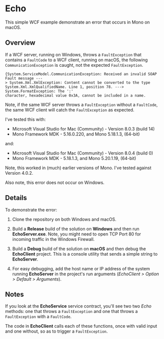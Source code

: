# Echo
This simple WCF example demonstrate an error that occurs in Mono on macOS. 

## Overview

If a WCF server, running on Windows, throws a `FaultException` that contains a `FaultCode` to a WCF client, running on macOS, the following `CommunicationException` is caught, not the expected `FaultException`.

```
{System.ServiceModel.CommunicationException: Received an invalid SOAP Fault message ---
> System.Xml.XmlException: Content cannot be converted to the type
System.Xml.XmlQualifiedName. Line 1, position 78. ---> System.FormatException: The ':'
character, hexadecimal value 0x3A, cannot be included in a name.
```
Note, if the same WCF server throws a `FaultException` without a `FaultCode`, the same WCF client will catch the `FaultException` as expected.

I've tested this with:

- Microsoft Visual Studio for Mac (Community) - Version 8.0.3 (build 14)
- Mono Framework MDK - 5.16.0.220, and Mono 5.18.1.3, (64-bit)

and:

- Microsoft Visual Studio for Mac (Community) - Version 8.0.4 (build 0)
- Mono Framework MDK - 5.18.1.3, and Mono 5.20.1.19, (64-bit)

Note, this worked in (much) earlier versions of Mono. I've tested against Version 4.0.2.

Also note, this error does not occur on Windows.

## Details

To demonstrate the error:

1. Clone the repository on both Windows and macOS.

2. Build a **Release** build of the solution on **Windows** and then run **EchoServer.exe**. Note, you might need to open TCP Port 80 for incoming traffic in the Windows Firewall.

3. Build a **Debug** build of the solution on **macOS** and then debug the **EchoClient** project. This is a console utility that sends a simple string to **EchoServer**. 

4. For easy debugging, add the host name or IP address of the system running **EchoServer** in the project's run arguments (*EchoClient > Option > Default > Arguments*).

## Notes

If you look at the **EchoService** service contract,  you'll see two two *Echo* methods: one that throws a `FaultException` and one that throws a `FaultException` with a `FaultCode`.

The code in **EchoClient** calls each of these functions, once with valid input and one without, so as to trigger a `FaultException`.
